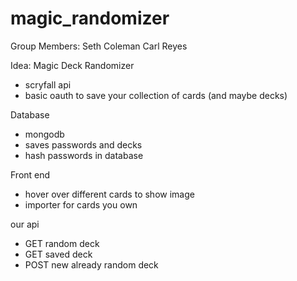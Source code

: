 # magic_randomizer

Group Members:
Seth Coleman
Carl Reyes

Idea: Magic Deck Randomizer

- scryfall api
- basic oauth to save your collection of cards (and maybe decks)

Database
- mongodb
- saves passwords and decks
- hash passwords in database

Front end
- hover over different cards to show image
- importer for cards you own

our api
- GET random deck
- GET saved deck
- POST new already random deck